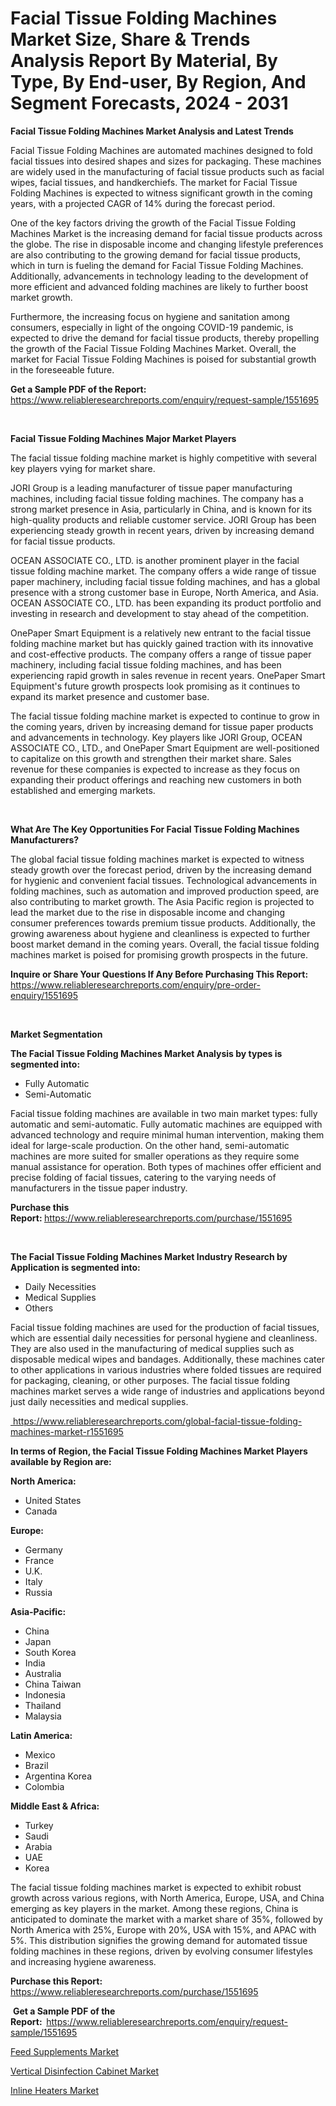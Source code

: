 <p><h1>Facial Tissue Folding Machines Market Size, Share & Trends Analysis Report By Material, By Type, By End-user, By Region, And Segment Forecasts, 2024 - 2031</h1></p><p><strong>Facial Tissue Folding Machines Market Analysis and Latest Trends</strong></p>
<p><p>Facial Tissue Folding Machines are automated machines designed to fold facial tissues into desired shapes and sizes for packaging. These machines are widely used in the manufacturing of facial tissue products such as facial wipes, facial tissues, and handkerchiefs. The market for Facial Tissue Folding Machines is expected to witness significant growth in the coming years, with a projected CAGR of 14% during the forecast period.</p><p>One of the key factors driving the growth of the Facial Tissue Folding Machines Market is the increasing demand for facial tissue products across the globe. The rise in disposable income and changing lifestyle preferences are also contributing to the growing demand for facial tissue products, which in turn is fueling the demand for Facial Tissue Folding Machines. Additionally, advancements in technology leading to the development of more efficient and advanced folding machines are likely to further boost market growth.</p><p>Furthermore, the increasing focus on hygiene and sanitation among consumers, especially in light of the ongoing COVID-19 pandemic, is expected to drive the demand for facial tissue products, thereby propelling the growth of the Facial Tissue Folding Machines Market. Overall, the market for Facial Tissue Folding Machines is poised for substantial growth in the foreseeable future.</p></p>
<p><strong>Get a Sample PDF of the Report:&nbsp;</strong> <a href="https://www.reliableresearchreports.com/enquiry/request-sample/1551695">https://www.reliableresearchreports.com/enquiry/request-sample/1551695</a></p>
<p>&nbsp;</p>
<p><strong>Facial Tissue Folding Machines Major Market Players</strong></p>
<p><p>The facial tissue folding machine market is highly competitive with several key players vying for market share. </p><p>JORI Group is a leading manufacturer of tissue paper manufacturing machines, including facial tissue folding machines. The company has a strong market presence in Asia, particularly in China, and is known for its high-quality products and reliable customer service. JORI Group has been experiencing steady growth in recent years, driven by increasing demand for facial tissue products. </p><p>OCEAN ASSOCIATE CO., LTD. is another prominent player in the facial tissue folding machine market. The company offers a wide range of tissue paper machinery, including facial tissue folding machines, and has a global presence with a strong customer base in Europe, North America, and Asia. OCEAN ASSOCIATE CO., LTD. has been expanding its product portfolio and investing in research and development to stay ahead of the competition. </p><p>OnePaper Smart Equipment is a relatively new entrant to the facial tissue folding machine market but has quickly gained traction with its innovative and cost-effective products. The company offers a range of tissue paper machinery, including facial tissue folding machines, and has been experiencing rapid growth in sales revenue in recent years. OnePaper Smart Equipment's future growth prospects look promising as it continues to expand its market presence and customer base. </p><p>The facial tissue folding machine market is expected to continue to grow in the coming years, driven by increasing demand for tissue paper products and advancements in technology. Key players like JORI Group, OCEAN ASSOCIATE CO., LTD., and OnePaper Smart Equipment are well-positioned to capitalize on this growth and strengthen their market share. Sales revenue for these companies is expected to increase as they focus on expanding their product offerings and reaching new customers in both established and emerging markets.</p></p>
<p>&nbsp;</p>
<p><strong>What Are The Key Opportunities For Facial Tissue Folding Machines Manufacturers?</strong></p>
<p><p>The global facial tissue folding machines market is expected to witness steady growth over the forecast period, driven by the increasing demand for hygienic and convenient facial tissues. Technological advancements in folding machines, such as automation and improved production speed, are also contributing to market growth. The Asia Pacific region is projected to lead the market due to the rise in disposable income and changing consumer preferences towards premium tissue products. Additionally, the growing awareness about hygiene and cleanliness is expected to further boost market demand in the coming years. Overall, the facial tissue folding machines market is poised for promising growth prospects in the future.</p></p>
<p><strong>Inquire or Share Your Questions If Any Before Purchasing This Report:</strong> <a href="https://www.reliableresearchreports.com/enquiry/pre-order-enquiry/1551695">https://www.reliableresearchreports.com/enquiry/pre-order-enquiry/1551695</a></p>
<p>&nbsp;</p>
<p><strong>Market Segmentation</strong></p>
<p><strong>The Facial Tissue Folding Machines Market Analysis by types is segmented into:</strong></p>
<p><ul><li>Fully Automatic</li><li>Semi-Automatic</li></ul></p>
<p><p>Facial tissue folding machines are available in two main market types: fully automatic and semi-automatic. Fully automatic machines are equipped with advanced technology and require minimal human intervention, making them ideal for large-scale production. On the other hand, semi-automatic machines are more suited for smaller operations as they require some manual assistance for operation. Both types of machines offer efficient and precise folding of facial tissues, catering to the varying needs of manufacturers in the tissue paper industry.</p></p>
<p><strong>Purchase this Report:&nbsp;</strong><a href="https://www.reliableresearchreports.com/purchase/1551695">https://www.reliableresearchreports.com/purchase/1551695</a></p>
<p>&nbsp;</p>
<p><strong>The Facial Tissue Folding Machines Market Industry Research by Application is segmented into:</strong></p>
<p><ul><li>Daily Necessities</li><li>Medical Supplies</li><li>Others</li></ul></p>
<p><p>Facial tissue folding machines are used for the production of facial tissues, which are essential daily necessities for personal hygiene and cleanliness. They are also used in the manufacturing of medical supplies such as disposable medical wipes and bandages. Additionally, these machines cater to other applications in various industries where folded tissues are required for packaging, cleaning, or other purposes. The facial tissue folding machines market serves a wide range of industries and applications beyond just daily necessities and medical supplies.</p></p>
<p><a href="https://www.reliableresearchreports.com/global-facial-tissue-folding-machines-market-r1551695">&nbsp;https://www.reliableresearchreports.com/global-facial-tissue-folding-machines-market-r1551695</a></p>
<p><strong>In terms of Region, the Facial Tissue Folding Machines Market Players available by Region are:</strong></p>
<p>
    <p> <strong> North America: </strong>
        <ul>
            <li>United States</li>
            <li>Canada</li>
        </ul>
        </p> 
    <p> <strong> Europe: </strong>
        <ul>
            <li>Germany</li>
            <li>France</li>
            <li>U.K.</li>
            <li>Italy</li>
            <li>Russia</li>
        </ul>
        </p> 
    <p> <strong> Asia-Pacific: </strong>
        <ul>
            <li>China</li>
            <li>Japan</li>
            <li>South Korea</li>
            <li>India</li>
            <li>Australia</li>
            <li>China Taiwan</li>
            <li>Indonesia</li>
            <li>Thailand</li>
            <li>Malaysia</li>
        </ul>
        </p> 
    <p> <strong> Latin America: </strong>
        <ul>
            <li>Mexico</li>
            <li>Brazil</li>
            <li>Argentina Korea</li>
            <li>Colombia</li>
        </ul>
        </p> 
    <p> <strong> Middle East & Africa: </strong>
        <ul>
            <li>Turkey</li>
            <li>Saudi</li>
            <li>Arabia</li>
            <li>UAE</li>
            <li>Korea</li>
        </ul>
    </p>
    </p>
<p><p>The facial tissue folding machines market is expected to exhibit robust growth across various regions, with North America, Europe, USA, and China emerging as key players in the market. Among these regions, China is anticipated to dominate the market with a market share of 35%, followed by North America with 25%, Europe with 20%, USA with 15%, and APAC with 5%. This distribution signifies the growing demand for automated tissue folding machines in these regions, driven by evolving consumer lifestyles and increasing hygiene awareness.</p></p>
<p><strong>Purchase this Report: </strong><a href="https://www.reliableresearchreports.com/purchase/1551695">https://www.reliableresearchreports.com/purchase/1551695</a></p>
<p>&nbsp;<strong>Get a Sample PDF of the Report:&nbsp;&nbsp;</strong><a href="https://www.reliableresearchreports.com/enquiry/request-sample/1551695">https://www.reliableresearchreports.com/enquiry/request-sample/1551695</a></p>
<p><strong></strong></p>
<p><p><a href="https://issuu.com/reportprime-2/docs/feed-supplements-market-size-2030.pptx">Feed Supplements Market</a></p><p><a href="https://github.com/jerrycopelandthomaswsqd8q/Market-Research-Report-List-2/blob/main/vertical-disinfection-cabinet-market.md">Vertical Disinfection Cabinet Market</a></p><p><a href="https://view.publitas.com/reportprime-1/inline-heaters-market-research-report-its-history-and-forecast-2024-to-2031/">Inline Heaters Market</a></p></p>